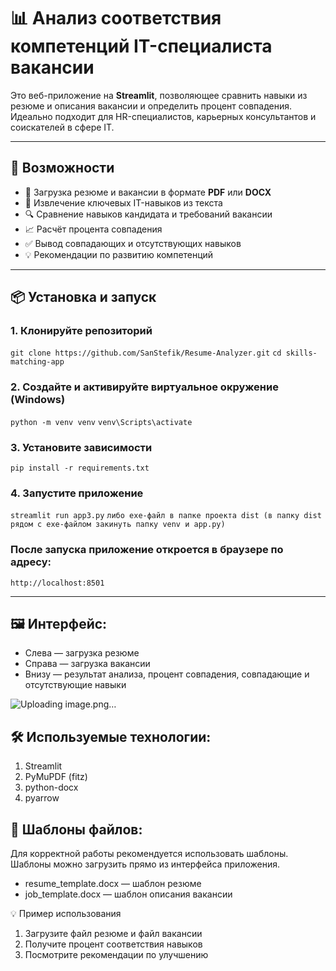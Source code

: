 # 📊 Анализ соответствия компетенций IT-специалиста вакансии

Это веб-приложение на **Streamlit**, позволяющее сравнить навыки из резюме и описания вакансии и определить процент совпадения. Идеально подходит для HR-специалистов, карьерных консультантов и соискателей в сфере IT.

---

## 🚀 Возможности

- 📄 Загрузка резюме и вакансии в формате **PDF** или **DOCX**
- 🧠 Извлечение ключевых IT-навыков из текста
- 🔍 Сравнение навыков кандидата и требований вакансии
- 📈 Расчёт процента совпадения
- ✅ Вывод совпадающих и отсутствующих навыков
- 💡 Рекомендации по развитию компетенций

---

## 📦 Установка и запуск

### 1. Клонируйте репозиторий

```git clone https://github.com/SanStefik/Resume-Analyzer.git```
```cd skills-matching-app```

### 2. Создайте и активируйте виртуальное окружение (Windows)

```python -m venv venv```
```venv\Scripts\activate```

### 3. Установите зависимости
```pip install -r requirements.txt```

### 4. Запустите приложение

```streamlit run app3.py```
```либо exe-файл в папке проекта dist (в папку dist рядом с exe-файлом закинуть папку venv и app.py)```

### После запуска приложение откроется в браузере по адресу:
```http://localhost:8501```


-------------------------------------------------------------------------------------------------------------------

## 🖼️ Интерфейс:

* Слева — загрузка резюме
* Справа — загрузка вакансии
* Внизу — результат анализа, процент совпадения, совпадающие и отсутствующие навыки

![Uploading image.png…]()



## 🛠 Используемые технологии:

1) Streamlit
2) PyMuPDF (fitz)
3) python-docx
4) pyarrow

## 📁 Шаблоны файлов:

Для корректной работы рекомендуется использовать шаблоны. Шаблоны можно загрузить прямо из интерфейса приложения.
* resume_template.docx — шаблон резюме
* job_template.docx — шаблон описания вакансии


💡 Пример использования

1) Загрузите файл резюме и файл вакансии
2) Получите процент соответствия навыков
3) Посмотрите рекомендации по улучшению


